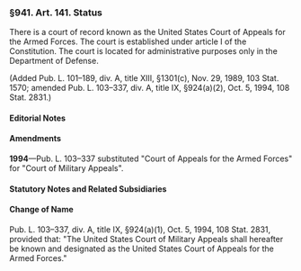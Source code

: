 ### §941. Art. 141. Status ###

There is a court of record known as the United States Court of Appeals for the Armed Forces. The court is established under article I of the Constitution. The court is located for administrative purposes only in the Department of Defense.

(Added Pub. L. 101–189, div. A, title XIII, §1301(c), Nov. 29, 1989, 103 Stat. 1570; amended Pub. L. 103–337, div. A, title IX, §924(a)(2), Oct. 5, 1994, 108 Stat. 2831.)

#### **Editorial Notes** ####

#### Amendments ####

**1994**—Pub. L. 103–337 substituted "Court of Appeals for the Armed Forces" for "Court of Military Appeals".

#### **Statutory Notes and Related Subsidiaries** ####

#### Change of Name ####

Pub. L. 103–337, div. A, title IX, §924(a)(1), Oct. 5, 1994, 108 Stat. 2831, provided that: "The United States Court of Military Appeals shall hereafter be known and designated as the United States Court of Appeals for the Armed Forces."